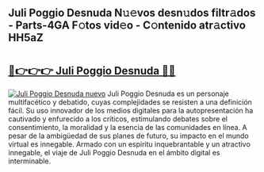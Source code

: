 ## Juli Poggio Desnuda N𝚞𝚎vos desn𝚞dos filtr𝚊dos - Parts-4GA F𝚘tos vid𝚎o - C𝚘ntenido atr𝚊ctivo HH5aZ

# <h2><a href="http://mb3oox.tromn.icu/?c=Juli+Poggio+Desnuda">🔗👉👉👉 Juli Poggio Desnuda 🔗🔗</a></h2>

[![Juli Poggio Desnuda nuevo](https://i.imgur.com/pEAQMta.gif)](http://mb3oox.tromn.icu/?c=Juli+Poggio+Desnuda)
Juli Poggio Desnuda es un personaje multifacético y debatido, cuyas complejidades se resisten a una definición fácil.  Su uso innovador de los medios digitales para la autopresentación ha cautivado y enfurecido a los críticos, estimulando debates sobre el consentimiento, la moralidad y la esencia de las comunidades en línea. A pesar de la ambigüedad de sus planes de futuro, su impacto en el mundo virtual es innegable. Armado con un espíritu inquebrantable y un atractivo innegable, el viaje de Juli Poggio Desnuda en el ámbito digital es interminable.
